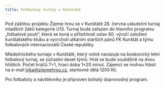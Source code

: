 ```yaml
---
title: Fotbalový turnaj v Kunštátě
---
```


Pod záštitou projektu Žijeme hrou se v Kunštátě 28. června uskuteční turnaj mladších žáků kategorie U13. Turnaj bude zařazen do hlavního programu „fotbalové pouti“, která se koná u příležitosti oslav 80. výročí založení kunštátského klubu a vyvrcholí utkáním starších pánů FK Kunštát a týmu fotbalových internacionálů České republiky.

Mládežnického turnaje v Kunštátě, který volně navazuje na boskovický letní fotbalový turnaj, se zúčastní deset týmů. Hrát se bude souběžně na dvou hřištích. Počet hráčů 7+1, hrací doba 1×20 minut. Zájemci se mohou hlásit na e-mail <jirka@zijemehrou.cz>, startovné dělá 1200 Kč.

Pro fotbalisty a návštěvníky je připraven bohatý doprovodný program.